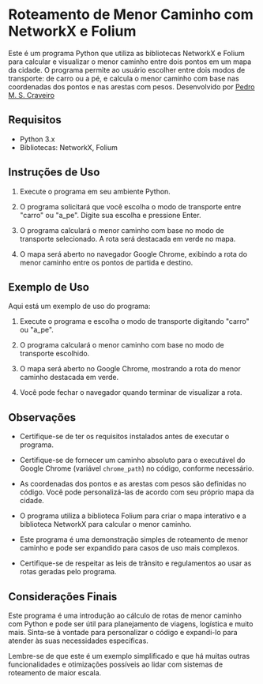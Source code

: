 # Roteamento de Menor Caminho com NetworkX e Folium

Este é um programa Python que utiliza as bibliotecas NetworkX e Folium para calcular e visualizar o menor caminho entre dois pontos em um mapa da cidade. O programa permite ao usuário escolher entre dois modos de transporte: de carro ou a pé, e calcula o menor caminho com base nas coordenadas dos pontos e nas arestas com pesos. Desenvolvido por [Pedro M. S. Craveiro](https://linkedin.com/in/pecraveiro)

## Requisitos

- Python 3.x
- Bibliotecas: NetworkX, Folium

## Instruções de Uso

1. Execute o programa em seu ambiente Python.

2. O programa solicitará que você escolha o modo de transporte entre "carro" ou "a_pe". Digite sua escolha e pressione Enter.

3. O programa calculará o menor caminho com base no modo de transporte selecionado. A rota será destacada em verde no mapa.

4. O mapa será aberto no navegador Google Chrome, exibindo a rota do menor caminho entre os pontos de partida e destino.

## Exemplo de Uso

Aqui está um exemplo de uso do programa:

1. Execute o programa e escolha o modo de transporte digitando "carro" ou "a_pe".

2. O programa calculará o menor caminho com base no modo de transporte escolhido.

3. O mapa será aberto no Google Chrome, mostrando a rota do menor caminho destacada em verde.

4. Você pode fechar o navegador quando terminar de visualizar a rota.

## Observações

- Certifique-se de ter os requisitos instalados antes de executar o programa.

- Certifique-se de fornecer um caminho absoluto para o executável do Google Chrome (variável `chrome_path`) no código, conforme necessário.

- As coordenadas dos pontos e as arestas com pesos são definidas no código. Você pode personalizá-las de acordo com seu próprio mapa da cidade.

- O programa utiliza a biblioteca Folium para criar o mapa interativo e a biblioteca NetworkX para calcular o menor caminho.

- Este programa é uma demonstração simples de roteamento de menor caminho e pode ser expandido para casos de uso mais complexos.

- Certifique-se de respeitar as leis de trânsito e regulamentos ao usar as rotas geradas pelo programa.

## Considerações Finais

Este programa é uma introdução ao cálculo de rotas de menor caminho com Python e pode ser útil para planejamento de viagens, logística e muito mais. Sinta-se à vontade para personalizar o código e expandi-lo para atender às suas necessidades específicas.

Lembre-se de que este é um exemplo simplificado e que há muitas outras funcionalidades e otimizações possíveis ao lidar com sistemas de roteamento de maior escala.

